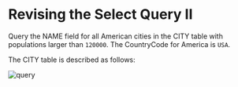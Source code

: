 # Revising the Select Query II
Query the NAME field for all American cities in the CITY table with populations larger than `120000`. The CountryCode for America is `USA`.

The CITY table is described as follows:

![query](https://s3.amazonaws.com/hr-challenge-images/8137/1449729804-f21d187d0f-CITY.jpg)
